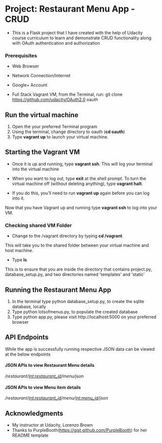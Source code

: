 #  Project: Restaurant Menu App - CRUD

* This is a Flask project that I have created with the help of Udacity course curriculum to learn and demonstrate CRUD functionality along with OAuth authentication and authorization

### Prerequisites

* Web Browser

* Network Connection/Internet

* Google+ Account

* Full Stack Vagrant VM, from the Terminal, run: git clone https://github.com/udacity/OAuth2.0 oauth

## Run the virtual machine

1. Open the your preferred Terminal program
1. Using the terminal, change directory to oauth (**cd oauth**)
1. Type **vagrant up** to launch your virtual machine.


## Starting the Vagrant VM

* Once it is up and running, type **vagrant ssh**. This will log your terminal into the virtual machine

* When you want to log out, type **exit** at the shell prompt.
To turn the virtual machine off (without deleting anything), type **vagrant halt**.

* If you do this, you'll need to run **vagrant up** again before you can log into it.


Now that you have Vagrant up and running type **vagrant ssh** to log into your VM.

### Checking shared VM Folder

* Change to the /vagrant directory by typing **cd /vagrant**.

This will take you to the shared folder between your virtual machine and host machine.

* Type **ls**

This is to ensure that you are inside the directory that contains project.py, database_setup.py, and two directories named 'templates' and 'static'

## Running the Restaurant Menu App

1. In the terminal type python database_setup.py, to create the sqlite database, locally
1. Type python lotsofmenus.py, to populate the created database
1. Type python app.py, please visit http://localhost:5000 on your preferred browser

## API Endpoints

While the app is successfully running respective JSON data can be viewed at the below endpoints

#### JSON APIs to view Restaurant Menu details

*/restaurant/<int:restaurant_id>/menu/json*

#### JSON APIs to view Menu item details

*/restaurant/<int:restaurant_id>/menu/<int:menu_id>/json*

## Acknowledgments

* My instructor at Udacity, Lorenzo Brown
* Thanks to PurpleBooth(https://gist.github.com/PurpleBooth) for her README template
